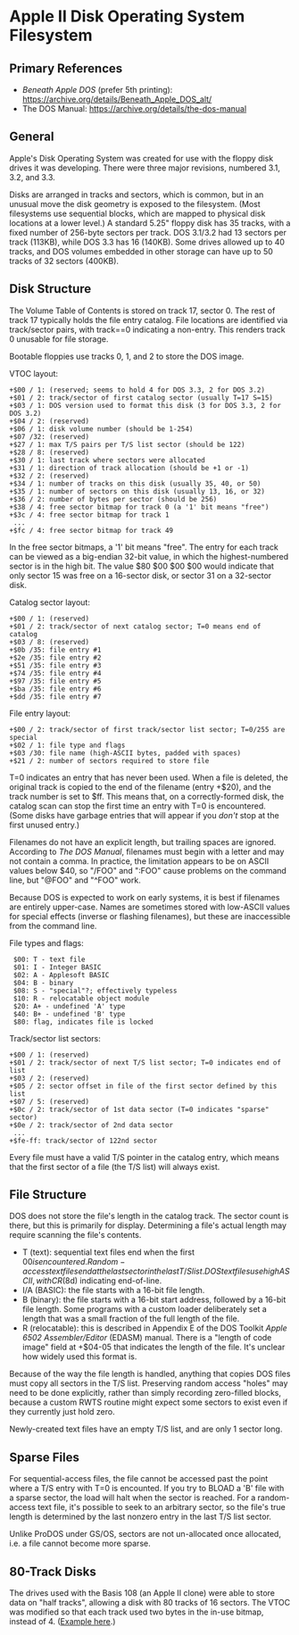 ﻿# Apple II Disk Operating System Filesystem #

## Primary References ##

 - _Beneath Apple DOS_ (prefer 5th printing):
   https://archive.org/details/Beneath_Apple_DOS_alt/
 - The DOS Manual: https://archive.org/details/the-dos-manual

## General ##

Apple's Disk Operating System was created for use with the floppy disk drives it was developing.
There were three major revisions, numbered 3.1, 3.2, and 3.3.

Disks are arranged in tracks and sectors, which is common, but in an unusual move the disk
geometry is exposed to the filesystem.  (Most filesystems use sequential blocks, which are mapped
to physical disk locations at a lower level.)  A standard 5.25" floppy disk has 35 tracks, with a
fixed number of 256-byte sectors per track.  DOS 3.1/3.2 had 13 sectors per track (113KB), while
DOS 3.3 has 16 (140KB).  Some drives allowed up to 40 tracks, and DOS volumes embedded in other
storage can have up to 50 tracks of 32 sectors (400KB).

## Disk Structure ##

The Volume Table of Contents is stored on track 17, sector 0.  The rest of
track 17 typically holds the file entry catalog.  File locations are
identified via track/sector pairs, with track==0 indicating a non-entry.
This renders track 0 unusable for file storage.

Bootable floppies use tracks 0, 1, and 2 to store the DOS image.

VTOC layout:
```
+$00 / 1: (reserved; seems to hold 4 for DOS 3.3, 2 for DOS 3.2)
+$01 / 2: track/sector of first catalog sector (usually T=17 S=15)
+$03 / 1: DOS version used to format this disk (3 for DOS 3.3, 2 for DOS 3.2)
+$04 / 2: (reserved)
+$06 / 1: disk volume number (should be 1-254)
+$07 /32: (reserved)
+$27 / 1: max T/S pairs per T/S list sector (should be 122)
+$28 / 8: (reserved)
+$30 / 1: last track where sectors were allocated
+$31 / 1: direction of track allocation (should be +1 or -1)
+$32 / 2: (reserved)
+$34 / 1: number of tracks on this disk (usually 35, 40, or 50)
+$35 / 1: number of sectors on this disk (usually 13, 16, or 32)
+$36 / 2: number of bytes per sector (should be 256)
+$38 / 4: free sector bitmap for track 0 (a '1' bit means "free")
+$3c / 4: free sector bitmap for track 1
 ...
+$fc / 4: free sector bitmap for track 49
```
In the free sector bitmaps, a '1' bit means "free".  The entry for each track
can be viewed as a big-endian 32-bit value, in which the highest-numbered
sector is in the high bit.  The value $80 $00 $00 $00 would indicate that
only sector 15 was free on a 16-sector disk, or sector 31 on a 32-sector disk.

Catalog sector layout:
```
+$00 / 1: (reserved)
+$01 / 2: track/sector of next catalog sector; T=0 means end of catalog
+$03 / 8: (reserved)
+$0b /35: file entry #1
+$2e /35: file entry #2
+$51 /35: file entry #3
+$74 /35: file entry #4
+$97 /35: file entry #5
+$ba /35: file entry #6
+$dd /35: file entry #7
```

File entry layout:
```
+$00 / 2: track/sector of first track/sector list sector; T=0/255 are special
+$02 / 1: file type and flags
+$03 /30: file name (high-ASCII bytes, padded with spaces)
+$21 / 2: number of sectors required to store file
```
T=0 indicates an entry that has never been used.  When a file is deleted, the
original track is copied to the end of the filename (entry +$20), and the
track number is set to $ff.  This means that, on a correctly-formed disk, the
catalog scan can stop the first time an entry with T=0 is encountered.  (Some
disks have garbage entries that will appear if you *don't* stop at the first
unused entry.)

Filenames do not have an explicit length, but trailing spaces are ignored.
According to _The DOS Manual_, filenames must begin with a letter and may not
contain a comma.  In practice, the limitation appears to be on ASCII values
below $40, so "/FOO" and ":FOO" cause problems on the command line, but "@FOO"
and "^FOO" work.

Because DOS is expected to work on early systems, it is best if filenames are
entirely upper-case.  Names are sometimes stored with low-ASCII values for
special effects (inverse or flashing filenames), but these are inaccessible
from the command line.

File types and flags:
```
 $00: T - text file
 $01: I - Integer BASIC
 $02: A - Applesoft BASIC
 $04: B - binary
 $08: S - "special"?; effectively typeless
 $10: R - relocatable object module
 $20: A+ - undefined 'A' type
 $40: B+ - undefined 'B' type
 $80: flag, indicates file is locked
```

Track/sector list sectors:
```
+$00 / 1: (reserved)
+$01 / 2: track/sector of next T/S list sector; T=0 indicates end of list
+$03 / 2: (reserved)
+$05 / 2: sector offset in file of the first sector defined by this list
+$07 / 5: (reserved)
+$0c / 2: track/sector of 1st data sector (T=0 indicates "sparse" sector)
+$0e / 2: track/sector of 2nd data sector
 ...
+$fe-ff: track/sector of 122nd sector
```

Every file must have a valid T/S pointer in the catalog entry, which means
that the first sector of a file (the T/S list) will always exist.

## File Structure ##

DOS does not store the file's length in the catalog track.  The sector count
is there, but this is primarily for display.  Determining a file's actual
length may require scanning the file's contents.

 - T (text): sequential text files end when the first $00 is encountered.
Random-access text files end at the last sector in the last T/S list.
DOS text files use high ASCII, with CR ($8d) indicating end-of-line.
 - I/A (BASIC): the file starts with a 16-bit file length.
 - B (binary): the file starts with a 16-bit start address, followed by a
16-bit file length.  Some programs with a custom loader deliberately set
a length that was a small fraction of the full length of the file.
 - R (relocatable): this is described in Appendix E of the DOS Toolkit
_Apple 6502 Assembler/Editor_ (EDASM) manual.  There is a "length of code
image" field at +$04-05 that indicates the length of the file.  It's unclear
how widely used this format is.

Because of the way the file length is handled, anything that copies DOS files
must copy all sectors in the T/S list.  Preserving random access "holes" may
need to be done explicitly, rather than simply recording zero-filled blocks,
because a custom RWTS routine might expect some sectors to exist even if they
currently just hold zero.

Newly-created text files have an empty T/S list, and are only 1 sector long.

## Sparse Files ##

For sequential-access files, the file cannot be accessed past the point where
a T/S entry with T=0 is encounted.  If you try to BLOAD a 'B' file with a
sparse sector, the load will halt when the sector is reached.  For a
random-access text file, it's possible to seek to an arbitrary sector, so the
file's true length is determined by the last nonzero entry in the last
T/S list sector.

Unlike ProDOS under GS/OS, sectors are not un-allocated once allocated, i.e.
a file cannot become more sparse.

## 80-Track Disks ##

The drives used with the Basis 108 (an Apple II clone) were able to store data
on "half tracks", allowing a disk with 80 tracks of 16 sectors.  The VTOC was
modified so that each track used two bytes in the in-use bitmap, instead of 4.
([Example here](https://github.com/davidgiven/fluxengine/issues/645#issuecomment-1489205354).)

